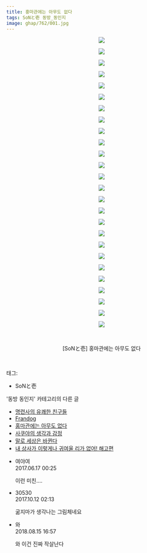 ```yaml
---
title: 홍마관에는 아무도 없다
tags: SoNと壱 동방_동인지
image: ghap/762/001.jpg
---
```

<div class="article">
<p style="text-align: center; clear: none; float: none;"><img src="{{ site.nasurl }}/ghap/762/001.jpg"/></p>
<p style="text-align: center; clear: none; float: none;"><img src="{{ site.nasurl }}/ghap/762/002.jpg"/></p>
<p style="text-align: center; clear: none; float: none;"><img src="{{ site.nasurl }}/ghap/762/003.jpg"/></p>
<p style="text-align: center; clear: none; float: none;"><img src="{{ site.nasurl }}/ghap/762/004.jpg"/></p>
<p style="text-align: center; clear: none; float: none;"><img src="{{ site.nasurl }}/ghap/762/005.jpg"/></p>
<p style="text-align: center; clear: none; float: none;"><img src="{{ site.nasurl }}/ghap/762/006.jpg"/></p>
<p style="text-align: center; clear: none; float: none;"><img src="{{ site.nasurl }}/ghap/762/007.jpg"/></p>
<p style="text-align: center; clear: none; float: none;"><img src="{{ site.nasurl }}/ghap/762/008.jpg"/></p>
<p style="text-align: center; clear: none; float: none;"><img src="{{ site.nasurl }}/ghap/762/009.jpg"/></p>
<p style="text-align: center; clear: none; float: none;"><img src="{{ site.nasurl }}/ghap/762/010.jpg"/></p>
<p style="text-align: center; clear: none; float: none;"><img src="{{ site.nasurl }}/ghap/762/011.jpg"/></p>
<p style="text-align: center; clear: none; float: none;"><img src="{{ site.nasurl }}/ghap/762/012.jpg"/></p>
<p style="text-align: center; clear: none; float: none;"><img src="{{ site.nasurl }}/ghap/762/013.jpg"/></p>
<p style="text-align: center; clear: none; float: none;"><img src="{{ site.nasurl }}/ghap/762/014.jpg"/></p>
<p style="text-align: center; clear: none; float: none;"><img src="{{ site.nasurl }}/ghap/762/015.jpg"/></p>
<p style="text-align: center; clear: none; float: none;"><img src="{{ site.nasurl }}/ghap/762/016.jpg"/></p>
<p style="text-align: center; clear: none; float: none;"><img src="{{ site.nasurl }}/ghap/762/017.jpg"/></p>
<p style="text-align: center; clear: none; float: none;"><img src="{{ site.nasurl }}/ghap/762/018.jpg"/></p>
<p style="text-align: center; clear: none; float: none;"><img src="{{ site.nasurl }}/ghap/762/019.jpg"/></p>
<p style="text-align: center; clear: none; float: none;"><img src="{{ site.nasurl }}/ghap/762/020.jpg"/></p>
<p style="text-align: center; clear: none; float: none;"><img src="{{ site.nasurl }}/ghap/762/021.jpg"/></p>
<p style="text-align: center; clear: none; float: none;"><img src="{{ site.nasurl }}/ghap/762/022.jpg"/></p>
<p style="text-align: center; clear: none; float: none;"><img src="{{ site.nasurl }}/ghap/762/023.jpg"/></p>
<p style="text-align: center; clear: none; float: none;"><img src="{{ site.nasurl }}/ghap/762/024.jpg"/></p>
<p style="text-align: center; clear: none; float: none;"><img src="{{ site.nasurl }}/ghap/762/025.jpg"/></p>
<p style="text-align: center; clear: none; float: none;"><img src="{{ site.nasurl }}/ghap/762/026.jpg"/></p>
<p style="text-align: center; clear: none; float: none;"><br/></p>
<p style="text-align: center; clear: none; float: none;">[SoNと壱] 홍마관에는 아무도 없다</p>
<p><br/></p>
</div><div class="tagTrail">
<p>태그: </p>
<ul>
<li>SoNと壱</li>
</ul>
</div><div class="another">
<p>'동방 동인지' 카테고리의 다른 글</p>
<ul>
<li><a href="/2016-07-09-ghap_764">명련사의 유쾌한 친구들</a></li>
<li><a href="/2016-07-09-ghap_763">Frandog</a></li>
<li><a href="/2016-07-09-ghap_762">홍마관에는 아무도 없다</a></li>
<li><a href="/2016-07-08-ghap_761">사쿠야의 생각과 감정</a></li>
<li><a href="/2016-07-08-ghap_760">말로 세상은 바뀐다</a></li>
<li><a href="/2016-07-08-ghap_759">내 상사가 이렇게나 귀여울 리가 없어! 해고편</a></li>
</ul>
</div><div class="cb_module cb_fluid">
<div class="cb_wrt cb_profile">
<div class="comment">
<ul>
<li class="cb_thumb_off" id="comment15015345">
<div class="cb_comment_area">
<div class="cb_info_area">
<div class="cb_section">
<span class="cb_nick_name">여야여</span>
</div>
<div class="cb_section">
<span class="cb_date">2017.06.17 00:25 </span>
</div>
</div>
<div class="cb_dsc_comment">
<p class="cb_dsc">
											이런 미친....
										</p>
</div>
</div></li>
<li class="cb_thumb_off" id="comment15102884">
<div class="cb_comment_area">
<div class="cb_info_area">
<div class="cb_section">
<span class="cb_nick_name">30530</span>
</div>
<div class="cb_section">
<span class="cb_date">2017.10.12 02:13 </span>
</div>
</div>
<div class="cb_dsc_comment">
<p class="cb_dsc">
											굶지마가 생각나는 그림체네요
										</p>
</div>
</div></li>
<li class="cb_thumb_off" id="comment15309236">
<div class="cb_comment_area">
<div class="cb_info_area">
<div class="cb_section">
<span class="cb_nick_name">와</span>
</div>
<div class="cb_section">
<span class="cb_date">2018.08.15 16:57 </span>
</div>
</div>
<div class="cb_dsc_comment">
<p class="cb_dsc">
											와 이건 진짜 작살난다 
										</p>
</div>
</div></li>
</ul>
</div>
</div><!-- commentList close -->
</div>